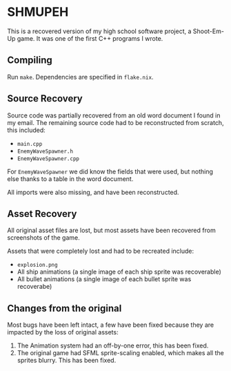 # SHMUPEH

This is a recovered version of my high school software project, a Shoot-Em-Up game. It was one of the first
C++ programs I wrote.

## Compiling

Run `make`. Dependencies are specified in `flake.nix`.

## Source Recovery

Source code was partially recovered from an old word document I found in my email. The remaining source code
had to be reconstructed from scratch, this included:

- `main.cpp`
- `EnemyWaveSpawner.h`
- `EnemyWaveSpawner.cpp`

For `EnemyWaveSpawner` we did know the fields that were used, but nothing else thanks to a table in the word document.

All imports were also missing, and have been reconstructed.

## Asset Recovery

All original asset files are lost, but most assets have been recovered from screenshots of the game. 

Assets that were completely lost and had to be recreated include:

- `explosion.png`
- All ship animations (a single image of each ship sprite was recoverable)
- All bullet animations (a single image of each bullet sprite was recoverabe)

## Changes from the original

Most bugs have been left intact, a few have been fixed because they are impacted by the loss of original assets:

1. The Animation system had an off-by-one error, this has been fixed.
2. The original game had SFML sprite-scaling enabled, which makes all the sprites blurry. This has been fixed.
